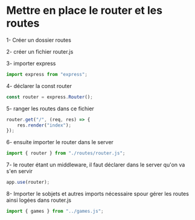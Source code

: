 # Mettre en place le router et les routes

1- Créer un dossier routes

2- créer un fichier router.js

3- importer express
```js
import express from "express";
```

4- déclarer la const router 

```js
const router = express.Router();
```

5- ranger les routes dans ce fichier

```js
router.get("/", (req, res) => {
    res.render("index");
});
```

6- ensuite importer le router dans le server

```js
import { router } from "./routes/router.js";
```

7- le router étant un middleware, il faut déclarer dans le server qu'on va s'en servir

```js
app.use(router);
```

8- Importer le sobjets et autres imports nécessaire spour gérer les routes ainsi logées dans router.js

```js
import { games } from "../games.js";
```
